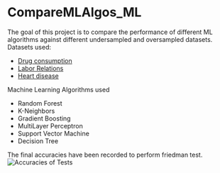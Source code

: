 # CompareMLAlgos_ML
The goal of this project is to compare the performance of different ML algorithms against different undersampled and oversampled datasets.
Datasets used:
<ul>
  <li><a href="https://archive.ics.uci.edu/ml/datasets/Drug+consumption+%28quantified%29">Drug consumption</a></li>
  <li><a href="https://archive.ics.uci.edu/ml/datasets/Labor+Relations">Labor Relations</a></li>
  <li><a href="https://www.kaggle.com/datasets/rashikrahmanpritom/heart-attack-analysis-prediction-dataset?resource=download">Heart disease</a></li>
</ul>
Machine Learning Algorithms used
<ul>
  <li>Random Forest</li>
  <li>K-Neighbors</li>
  <li>Gradient Boosting</li>
  <li>MultiLayer Perceptron</li>
  <li>Support Vector Machine</li>
  <li>Decision Tree</li>
</ul>
The final accuracies have been recorded to perform friedman test.
<img src="https://drive.google.com/uc?export=view&id=1ZepJjBuOMP321oq0fo71v9mG0hwuOjsA" alt="Accuracies of Tests">
